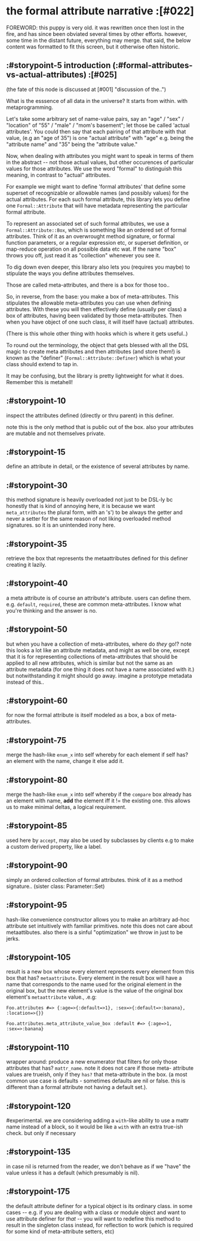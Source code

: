 # the formal attribute narrative :[#022]

FOREWORD: this puppy is very old. it was rewritten once then lost in the fire,
and has since been obviated several times by other efforts. however, some time
in the distant future, everything may merge. that said, the below content was
formatted to fit this screen, but it otherwise often historic.



## :#storypoint-5 introduction (:#formal-attributes-vs-actual-attributes) :[#025]

(the fate of this node is discussed at [#001] "discussion of the..")

What is the esssence of all data in the universe? It starts from within. with
metaprogramming.

Let's take some arbitrary set of name-value pairs, say an
"age" / "sex" / "location" of "55" / "male" / "mom's basement"; let those be
called 'actual attributes'. You could then say that each pairing of that
attribute with that value, (e.g an "age of 35") is one "actual attribute"
with "age" e.g. being the "attribute name" and "35" being the
"attribute value."

Now, when dealing with attributes you might want to speak in terms of them in
the abstract -- not those actual values, but other occurences of particular
values for those attributes. We use the word "formal" to distinguish this
meaning, in contrast to "actual" attributes.

For example we might want to define 'formal attributes' that define some
superset of recognizable or allowable names (and possibly values) for the
actual attributes. For each such formal attribute, this library lets you
define one `Formal::Attribute` that will have metadata representing the
particular formal attribute.

To represent an associated set of such formal attributes, we use a
`Formal::Attribute::Box`, which is something like an ordered set of formal
attributes. Think of it as an overwrought method signature, or formal function
parameters, or a regular expression etc, or superset definition, or map-reduce
operation on all possible data etc wat. If the name "box" throws you off, just
read it as "collection" whenever you see it.

To dig down even deeper, this library also lets you (requires you maybe) to
stipulate the ways you define attributes themselves.

Those are called meta-attributes, and there is a box for those too..

So, in reverse, from the base: you make a box of meta-attributes. This
stipulates the allowable meta-attributes you can use when defining attributes.
With these you will then effectively define (usually per class) a box of
attributes, having been validated by those meta-attributes. Then when you have
object of one such class, it will itself have (actual) attributes.

(There is this whole other thing with hooks which is where it gets useful..)

To round out the terminology, the object that gets blessed with all the DSL
magic to create meta attributes and then attributes (and store them!) is known
as the "definer" (`Formal::Attribute::Definer`) which is what your class
should extend to tap in.

It may be confusing, but the library is pretty lightweight for what it does.
Remember this is metahell!



## :#storypoint-10

inspect the attributes defined (directly or thru parent) in this definer.

note this is the only method that is public out of the box. also your
attributes are mutable and not themselves private.



## :#storypoint-15

define an attribute in detail, or the existence of several attributes by name.



## :#storypoint-30

this method signature is heavily overloaded not just to be DSL-ly bc honestly
that is kind of annoying here, it is because we want `meta_attributes`
the plural form, with an 's') to be always the getter and never a setter for
the same reason of not liking overloaded method signatures. so it is an
unintended irony here.



## :#storypoint-35

retrieve the box that represents the metaattributes defined for this definer
creating it lazily.



## :#storypoint-40

a meta attribute is of course an attribute's attribute. users can define them.
e.g. `default`, `required`, these are common meta-attributes. I know what
you're thinking and the answer is no.



## :#storypoint-50

but when you have a collection of meta-attributes, where do *they* go!? note
this looks a lot like an attribute metadata, and might as well be one, except
that it is for representing collections of meta-attributes that should be
applied to all new attributes, which is similar but not the same as an
attribute metadata (for one thing it does not have a name associated with it.)
but notwithstanding it might should go away. imagine a prototype metadata
instead of this..



## :#storypoint-60

for now the formal attribute is itself modeled as a box, a box of meta-
attributes.



## :#storypoint-75

merge the hash-like `enum_x` into self whereby for each element if self has?
an element with the name, change it else add it.



## :#storypoint-80

merge the hash-like `enum_x` into self whereby if the `compare` box already
has an element with name, **add** the element iff it != the existing one.
this allows us to make minimal deltas, a logical requirement.



## :#storypoint-85

used here by `accept`, may also be used by subclasses by clients e.g to make a
custom derived property, like a label.



## :#storypoint-90

simply an ordered collection of formal attributes. think of it as a method
signature.. (sister class: Parameter::Set)



## :#storypoint-95

hash-like convenience constructor allows you to make an arbitrary ad-hoc
attribute set intuitively with familiar primitives. note this does not care
about metaattibutes. also there is a sinful "optimization" we throw in just to
be jerks.



## :#storypoint-105

result is a new box whose every element represents every element from this box
that has? `metaattribute`. Every element in the result box will have a name
that corresponds to the name used for the original element in the original
box, but the new element's value is the value of the original box element's
`metaattribute` value., .e.g:

    Foo.attributes #=> {:age=>{:default=>1}, :sex=>{:default=>:banana}, :location=>{}}

    Foo.attributes.meta_attribute_value_box :default #=> {:age=>1, :sex=>:banana}



## :#storypoint-110

wrapper around: produce a new enumerator that filters for only those
attributes that has? `mattr_name`. note it does not care if those meta-
attribute values are trueish, only if they `has?` that meta-attribute in the
box. (a most common use case is defaults - sometimes defaults are nil or
false. this is different than a formal attribute not having a default set.).



## :#storypoint-120

#experimental. we are considering adding a `with`-like ability to use a mattr
name instead of a block, so it would be like a `with` with an extra true-ish
check. but only if necessary



## :#storypoint-135

in case nil is returned from the reader, we don't behave as if we "have" the
value unless it has a default (which presumably is nil).



## :#storypoint-175

the default attribute definer for a typical object is its ordinary class. in
some cases -- e.g. if you are dealing with a class or module object and want
to use attribute definer for *that* -- you will want to redefine this method
to result in the singleton class instead, for reflection to work (which is
required for some kind of meta-attribute setters, etc)

